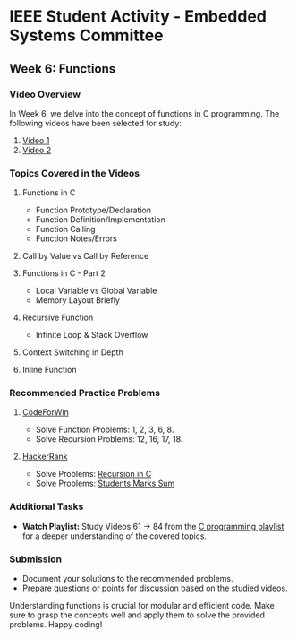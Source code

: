 # IEEE Student Activity - Embedded Systems Committee

## Week 6: Functions

### Video Overview

In Week 6, we delve into the concept of functions in C programming. The following videos have been selected for study:

1. [Video 1](https://youtu.be/HFlOX_2USsw?si=SNmWcy5RmyrLvXq-)
2. [Video 2](https://youtu.be/dNoKxMeCeGw?si=clwjQ5A5cxKzWyY-)

### Topics Covered in the Videos

1. Functions in C
   - Function Prototype/Declaration
   - Function Definition/Implementation
   - Function Calling
   - Function Notes/Errors

2. Call by Value vs Call by Reference

3. Functions in C - Part 2
   - Local Variable vs Global Variable
   - Memory Layout Briefly

4. Recursive Function
   - Infinite Loop & Stack Overflow

5. Context Switching in Depth

6. Inline Function

### Recommended Practice Problems

1. [CodeForWin](https://codeforwin.org/c-programming/basic-programming-practice-problems)
   - Solve Function Problems: 1, 2, 3, 6, 8.
   - Solve Recursion Problems: 12, 16, 17, 18.

2. [HackerRank](https://www.hackerrank.com/challenges/recursion-in-c/problem?isFullScreen=true)
   - Solve Problems: [Recursion in C](https://www.hackerrank.com/challenges/recursion-in-c/problem?isFullScreen=true)
   - Solve Problems: [Students Marks Sum](https://www.hackerrank.com/challenges/students-marks-sum?isFullScreen=true)

### Additional Tasks

- **Watch Playlist:** Study Videos 61 → 84 from the [C programming playlist](https://www.youtube.com/playlist?list=PLBlnK6fEyqRggZZgYpPMUxdY1CYkZtARR) for a deeper understanding of the covered topics.

### Submission

- Document your solutions to the recommended problems.
- Prepare questions or points for discussion based on the studied videos.

Understanding functions is crucial for modular and efficient code. Make sure to grasp the concepts well and apply them to solve the provided problems. Happy coding!

